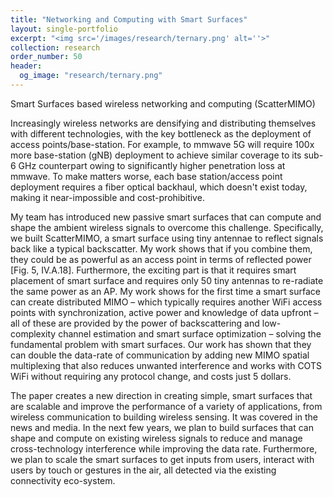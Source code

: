 ```yaml
---
title: "Networking and Computing with Smart Surfaces"
layout: single-portfolio
excerpt: "<img src='/images/research/ternary.png' alt=''>"
collection: research
order_number: 50
header: 
  og_image: "research/ternary.png"
---
```


Smart Surfaces based wireless networking and computing (ScatterMIMO) 

Increasingly wireless networks are densifying and distributing themselves with different technologies, with the key bottleneck as the deployment of access points/base-station. For example, to mmwave 5G will require 100x more base-station (gNB) deployment to achieve similar coverage to its sub-6 GHz counterpart owing to significantly higher penetration loss at mmwave. To make matters worse, each base station/access point deployment requires a fiber optical backhaul, which doesn't exist today, making it near-impossible and cost-prohibitive.  

My team has introduced new passive smart surfaces that can compute and shape the ambient wireless signals to overcome this challenge. Specifically, we built ScatterMIMO, a smart surface using tiny antennae to reflect signals back like a typical backscatter. My work shows that if you combine them, they could be as powerful as an access point in terms of reflected power [Fig. 5, IV.A.18]. Furthermore, the exciting part is that it requires smart placement of smart surface and requires only 50 tiny antennas to re-radiate the same power as an AP. My work shows for the first time a smart surface can create distributed MIMO – which typically requires another WiFi access points with synchronization, active power and knowledge of data upfront – all of these are provided by the power of backscattering and low-complexity channel estimation and smart surface optimization – solving the fundamental problem with smart surfaces. Our work has shown that they can double the data-rate of communication by adding new MIMO spatial multiplexing that also reduces unwanted interference and works with COTS WiFi without requiring any protocol change, and costs just 5 dollars. 

The paper creates a new direction in creating simple, smart surfaces that are scalable and improve the performance of a variety of applications, from wireless communication to building wireless sensing. It was covered in the news and media. In the next few years, we plan to build surfaces that can shape and compute on existing wireless signals to reduce and manage cross-technology interference while improving the data rate. Furthermore, we plan to scale the smart surfaces to get inputs from users, interact with users by touch or gestures in the air, all detected via the existing connectivity eco-system.

<!-- 
In these projects I leverage social media data to study the early stages of
radicalization and participation in extremist movements. In one, I use geocoded
videos uploads to explore the relationship between American military fatalities
overseas and far-right mobilization. The other applies computer vision
techniques to recruitment videos from groups within the Salafi Jihadi movement
to study how different groups within a broader clandestine movement use
rhetorical strategies to communicate to a broad pool of potential supporters.

## Working paper

Richard McAlexander, Rob Williams, and Michael Rubin. "They’re Still There, He’s All Gone: American Fatalities in Foreign Wars and Right-Wing Radicalization at Home."

> What explains right-wing radicalization in the US? Research shows that demographic changes and economic decline both drive support for the far-right. We contribute to this research agenda by 1) studying the elusive early stages in the process of radicalization and 2) highlighting an additional factor that contributes to right-wing radicalization in the US: the impact of foreign wars on society at home. We argue that the communities that bear the greatest costs of foreign wars are most prone to high rates of right-wing radicalization. To support this claim, we present robust correlations between participation in the far-right social media website Parler and fatalities among residents who served in the US wars in Iraq and Afghanistan. This correlation holds at both the county and census tract level, and persists after controlling for the level of military service in an area. The costs of the US's foreign wars have important effects on domestic US politics.

[Working Paper](https://preprints.apsanet.org/engage/api-gateway/apsa/assets/orp/resource/item/61115b4018911da2f6dd1def/original/they-re-still-there-he-s-all-gone-american-fatalities-in-foreign-wars-and-right-wing-radicalization-at-home.pdf){: .btn--research} [Supplemental Information](https://preprints.apsanet.org/engage/api-gateway/apsa/assets/orp/resource/item/61115c914cb47968ba2bb2d8/original/appendix-for-they-re-still-there-he-s-all-gone-american-fatalities-in-foreign-wars-and-right-wing-radicalization-at-home.pdf){: .btn--research}


## Manuscript in preparation

Rob Williams. "Mapping Extremist Networks with Visual Imagery." Presented at the Annual Meeting of the Society for Political Methodology, Cambridge, MA, July 2019 the 2nd Annual Politics and Computational Social Science Conference, Washington, DC, August 2019.

> Identifying networks of cooperation and conflict between actors in broader social movements can be a challenging task even when data are easily obtainable. When actors are involved in socially marginal movements such as extremist groups, this task becomes even more difficult due to the high degree of secrecy that surrounds communication and interaction between members. However, extremist groups such as terrorist groups often release extensive amounts of propaganda material, including video, magazines, and social media content. I focus on video propaganda and use computer vision techniques to identify points of interest within video frames and extract quantitative descriptions of them. I then find unsupervised clusters of these image fragment that I hand label e.g. guns, faces, banners, etc. I assign each point of interest in a frame to its appropriate category, and then generate counts of each category's frequency within each video. I then rely on unsupervised clustering methods to detect groups of videos that use similar visual imagery. Extremist group propaganda materials represent an untapped potential source of information about patterns of allegiance within the broader movement as groups that are aligned with one another are likely to produce material sharing many of the same images, terms, and themes. I evaluate this method on a sample of propaganda videos produced by groups within the Salafi Jihadi movement and compare this video-derived measure of group relationships with existing qualitative work mapping these connections to validate my findings. This computer vision approach will allow researchers to identify individual terrorist groups within broader movements when the extensive information on group interactions required for traditional network analysis is unavailable.

[Poster](/files/pdf/research/PolMeth 2019 Poster.pdf){: .btn--research}
 -->